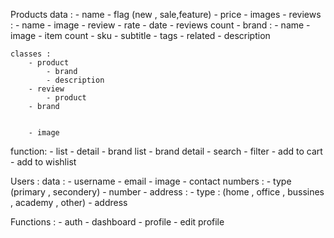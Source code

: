 Products
  data :
    - name
    - flag (new , sale,feature)
    - price
    - images
    - reviews :
        - name
        - image
        - review
        - rate
        - date
    - reviews count
    - brand :
        - name
        - image 
        - item count
    - sku 
    - subtitle
    - tags
    - related
    - description

    classes :
        - product
            - brand
            - description
        - review
            - product
        - brand


        - image



  function:
    - list
    - detail
    - brand list
    - brand detail
    - search
    - filter
    - add to cart
    - add to wishlist


Users :
  data :
    - username
    - email
    - image
    - contact numbers :
        - type (primary , secondery)
        - number
    - address :
        - type : (home , office , bussines , academy , other)
        - address

     



  Functions :
    - auth
    - dashboard
    - profile
    - edit profile 
